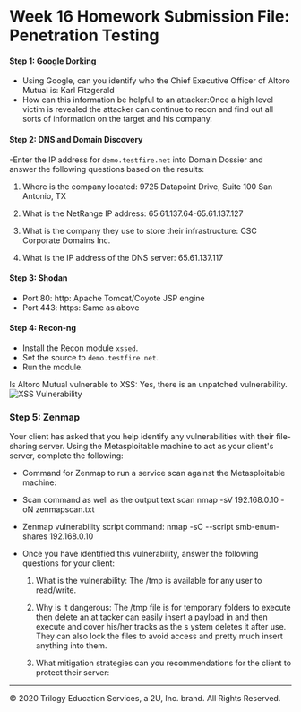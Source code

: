 # Week 16 Homework Submission File: Penetration Testing

#### Step 1: Google Dorking


- Using Google, can you identify who the Chief Executive Officer of Altoro Mutual is:
  Karl Fitzgerald
- How can this information be helpful to an attacker:Once a high level victim is revealed the attacker can continue to recon and find out all sorts of information on the target and his company.


#### Step 2: DNS and Domain Discovery

-Enter the IP address for `demo.testfire.net` into Domain Dossier and answer the following questions   based on the results:

  1. Where is the company located: 9725 Datapoint Drive, Suite 100 San Antonio, TX

  2. What is the NetRange IP address: 65.61.137.64-65.61.137.127

  3. What is the company they use to store their infrastructure: CSC Corporate Domains Inc.

  4. What is the IP address of the DNS server: 65.61.137.117

#### Step 3: Shodan

- Port 80: http: Apache Tomcat/Coyote JSP engine
- Port 443: https: Same as above

#### Step 4: Recon-ng

- Install the Recon module `xssed`. 
- Set the source to `demo.testfire.net`. 
- Run the module. 

Is Altoro Mutual vulnerable to XSS: 
 Yes, there is an unpatched vulnerability.
![XSS Vulnerability](Images/xxs.png)

### Step 5: Zenmap

Your client has asked that you help identify any vulnerabilities with their file-sharing server. Using the Metasploitable machine to act as your client's server, complete the following:

- Command for Zenmap to run a service scan against the Metasploitable machine: 
 
- Scan command as well as the output text scan
  nmap -sV 192.168.0.10 -oN zenmapscan.txt

- Zenmap vulnerability script command: nmap -sC --script smb-enum-shares 192.168.0.10

- Once you have identified this vulnerability, answer the following questions for your client:
  1. What is the vulnerability: The /tmp is available for any user to read/write.

  2. Why is it dangerous: The /tmp file is for temporary folders to execute then delete an at     tacker can easily insert a payload in and then execute and cover his/her tracks as the s     ystem deletes it after use. They can also lock the files to avoid access and pretty much     insert anything into them.

  3. What mitigation strategies can you recommendations for the client to protect their server:

---
© 2020 Trilogy Education Services, a 2U, Inc. brand. All Rights Reserved.  

